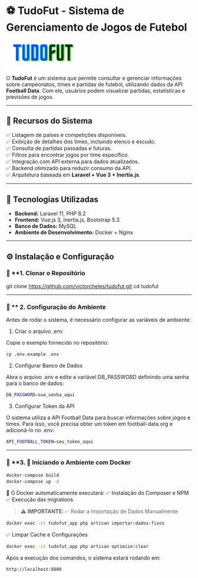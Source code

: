 # ⚽ TudoFut - Sistema de Gerenciamento de Jogos de Futebol

<img src="public/images/logo_tudofut.svg" alt="TudoFut Logo" width="200">

O **TudoFut** é um sistema que permite consultar e gerenciar informações sobre campeonatos, times e partidas de futebol, utilizando dados da API **Football Data**. Com ele, usuários podem visualizar partidas, estatísticas e previsões de jogos.

---

## 📌 **Recursos do Sistema**
✅ Listagem de países e competições disponíveis.  
✅ Exibição de detalhes dos times, incluindo elenco e escudo.  
✅ Consulta de partidas passadas e futuras.  
✅ Filtros para encontrar jogos por time específico.  
✅ Integração com API externa para dados atualizados.  
✅ Backend otimizado para reduzir consumo da API.  
✅ Arquitetura baseada em **Laravel + Vue 3 + Inertia.js**.

---

## 🚀 **Tecnologias Utilizadas**
- **Backend:** Laravel 11, PHP 8.2
- **Frontend:** Vue.js 3, Inertia.js, Bootstrap 5.3
- **Banco de Dados:** MySQL
- **Ambiente de Desenvolvimento:** Docker + Nginx

---

## ⚙️ **Instalação e Configuração**
### 🔹 **1. Clonar o Repositório

git clone https://github.com/victorcheles/tudofut.git
cd tudofut

---
### 🔹 ** 2. Configuração do Ambiente

Antes de rodar o sistema, é necessário configurar as variáveis de ambiente:

1. Criar o arquivo .env

Copie o exemplo fornecido no repositório:
```bash
cp .env.example .env
```
2. Configurar Banco de Dados

Abra o arquivo .env e edite a variável DB_PASSWORD definindo uma senha para o banco de dados:

```bash
DB_PASSWORD=sua_senha_aqui
```
3. Configurar Token da API

O sistema utiliza a API Football Data para buscar informações sobre jogos e times.
Para isso, você precisa obter um token em football-data.org e adicioná-lo no .env:
```bash
API_FOOTBALL_TOKEN=seu_token_aqui
```
---

### 🔹 **3. 🚀 Iniciando o Ambiente com Docker

```bash
docker-compose build
docker-compose up -d
```


📌 O Docker automaticamente executará:
✅ Instalação do Composer e NPM
✅ Execução das migrations


> ⚠️ **IMPORTANTE:** 
✅ Rodar a Importação de Dados Manualmente

```bash
docker exec -it tudofut_app php artisan importar:dados-fixos
```

✅ Limpar Cache e Configurações

```bash
docker exec -it tudofut_app php artisan optimize:clear
```

Após a execução dos comandos, o sistema estará rodando em:
```bash
http://localhost:8800
```
